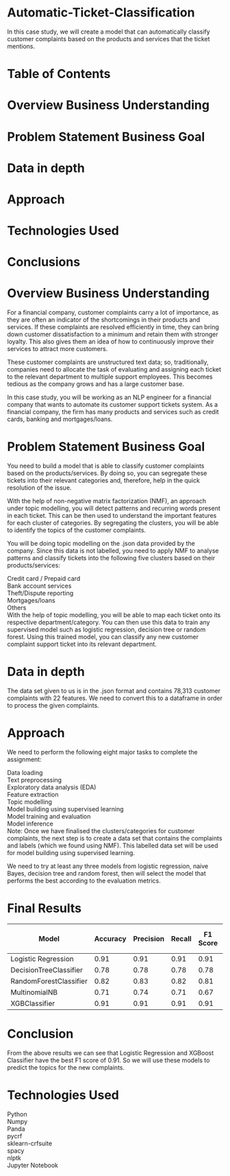 # Automatic-Ticket-Classification

In this case study, we will create a model that can automatically classify customer complaints based on the products and services that the ticket mentions.

# Table of Contents
# Overview Business Understanding
# Problem Statement Business Goal
# Data in depth
# Approach
# Technologies Used
# Conclusions


# Overview Business Understanding
For a financial company, customer complaints carry a lot of importance, as they are often an indicator of the shortcomings in their products and services. If these complaints are resolved efficiently in time, they can bring down customer dissatisfaction to a minimum and retain them with stronger loyalty. This also gives them an idea of how to continuously improve their services to attract more customers.

These customer complaints are unstructured text data; so, traditionally, companies need to allocate the task of evaluating and assigning each ticket to the relevant department to multiple support employees. This becomes tedious as the company grows and has a large customer base.

In this case study, you will be working as an NLP engineer for a financial company that wants to automate its customer support tickets system. As a financial company, the firm has many products and services such as credit cards, banking and mortgages/loans.

# Problem Statement Business Goal
You need to build a model that is able to classify customer complaints based on the products/services. By doing so, you can segregate these tickets into their relevant categories and, therefore, help in the quick resolution of the issue.

With the help of non-negative matrix factorization (NMF), an approach under topic modelling, you will detect patterns and recurring words present in each ticket. This can be then used to understand the important features for each cluster of categories. By segregating the clusters, you will be able to identify the topics of the customer complaints.

You will be doing topic modelling on the .json data provided by the company. Since this data is not labelled, you need to apply NMF to analyse patterns and classify tickets into the following five clusters based on their products/services:

Credit card / Prepaid card <br/>
Bank account services <br/>
Theft/Dispute reporting <br/>
Mortgages/loans <br/>
Others <br/>
With the help of topic modelling, you will be able to map each ticket onto its respective department/category. You can then use this data to train any supervised model such as logistic regression, decision tree or random forest. Using this trained model, you can classify any new customer complaint support ticket into its relevant department.

# Data in depth
The data set given to us is in the .json format and contains 78,313 customer complaints with 22 features. We need to convert this to a dataframe in order to process the given complaints.

# Approach
We need to perform the following eight major tasks to complete the assignment:

Data loading <br/>
Text preprocessing <br/>
Exploratory data analysis (EDA) <br/>
Feature extraction <br/>
Topic modelling <br/>
Model building using supervised learning <br/>
Model training and evaluation <br/>
Model inference <br/>
Note: Once we have finalised the clusters/categories for customer complaints, the next step is to create a data set that contains the complaints and labels (which we found using NMF). This labelled data set will be used for model building using supervised learning.

We need to try at least any three models from logistic regression, naive Bayes, decision tree and random forest, then will select the model that performs the best according to the evaluation metrics.

# Final Results

| Model | Accuracy | Precision | Recall | F1 Score | ROC AUC Score |
|-------|----------|-----------|--------|---------|--------------|
| Logistic Regression | 0.91 | 0.91 | 0.91 | 0.91 | 0.99 |
| DecisionTreeClassifier | 0.78 | 0.78 | 0.78 | 0.78 | 0.86 |
| RandomForestClassifier | 0.82 | 0.83 | 0.82 | 0.81 | 0.97 |
| MultinomialNB | 0.71 | 0.74 | 0.71 | 0.67 | 0.94 |
| XGBClassifier | 0.91 | 0.91 | 0.91 | 0.91 | 0.99 |

# Conclusion
From the above results we can see that Logistic Regression and XGBoost Classifier have the best F1 score of 0.91. So we will use these models to predict the topics for the new complaints.

# Technologies Used
Python<br/>
Numpy <br/>
Panda <br/>
pycrf <br/>
sklearn-crfsuite<br/> 
spacy <br/>
nlptk <br/>
Jupyter Notebook<br/>
